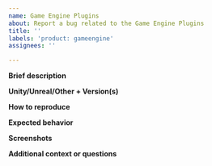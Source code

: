 ```yaml
---
name: Game Engine Plugins
about: Report a bug related to the Game Engine Plugins
title: ''
labels: 'product: gameengine'
assignees: ''

---
```


**Brief description**

**Unity/Unreal/Other + Version(s)**

**How to reproduce**

**Expected behavior**

**Screenshots**

**Additional context or questions**
